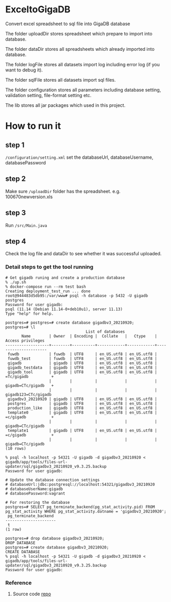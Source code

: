 # ExceltoGigaDB
Convert excel spreadsheet to sql file into GigaDB database

The folder uploadDir stores spreadsheet which prepare to import into database.

The folder dataDir stores all spreadsheets which already imported into database.

The folder logFile stores all datasets import log including error log (if you want to debug it).

The folder sqlFile stores all datasets import sql files.

The folder configuration stores all parameters including database setting, validation setting, file-format setting etc.

The lib stores all jar packages which used in this project. 

# How to run it

## step 1

`/configuration/setting.xml` set the databaseUrl, databaseUsername, databasePassword

## step 2

Make sure `/uploadDir` folder has the spreadsheet. e.g. 100670newversion.xls

## step 3

Run `/src/Main.java`

## step 4

Check the log file and dataDir to see whether it was successful uploaded.

### Detail steps to get the tool running
```
# Get gigadb runing and create a production database
% ./up.sh
% docker-compose run --rm test bash
Creating deployment_test_run ... done
root@944483d5db95:/var/www# psql -h database -p 5432 -U gigadb postgres
Password for user gigadb: 
psql (11.14 (Debian 11.14-0+deb10u1), server 11.13)
Type "help" for help.

postgres=# postgres=# create database gigadbv3_20210920;
postgres=# \l
                                   List of databases
       Name        | Owner  | Encoding |  Collate   |   Ctype    |  Access privileges   
-------------------+--------+----------+------------+------------+----------------------
 fuwdb             | fuwdb  | UTF8     | en_US.utf8 | en_US.utf8 | 
 fuwdb_test        | fuwdb  | UTF8     | en_US.utf8 | en_US.utf8 | 
 gigadb            | gigadb | UTF8     | en_US.utf8 | en_US.utf8 | 
 gigadb_testdata   | gigadb | UTF8     | en_US.utf8 | en_US.utf8 | 
 gigadb_tool       | gigadb | UTF8     | en_US.utf8 | en_US.utf8 | =Tc/gigadb          +
                   |        |          |            |            | gigadb=CTc/gigadb   +
                   |        |          |            |            | gigadb123=CTc/gigadb
 gigadbv3_20210920 | gigadb | UTF8     | en_US.utf8 | en_US.utf8 | 
 postgres          | gigadb | UTF8     | en_US.utf8 | en_US.utf8 | 
 production_like   | gigadb | UTF8     | en_US.utf8 | en_US.utf8 | 
 template0         | gigadb | UTF8     | en_US.utf8 | en_US.utf8 | =c/gigadb           +
                   |        |          |            |            | gigadb=CTc/gigadb
 template1         | gigadb | UTF8     | en_US.utf8 | en_US.utf8 | =c/gigadb           +
                   |        |          |            |            | gigadb=CTc/gigadb
(10 rows)

% psql -h localhost -p 54321 -U gigadb -d gigadbv3_20210920 < gigadb/app/tools/files-url-updater/sql/gigadbv3_20210920_v9.3.25.backup
Password for user gigadb: 

# Update the database connection settings
# databaseUrl:jdbc:postgresql://localhost:54321/gigadbv3_20210920
# databaseUserName:gigadb
# databasePassword:vagrant

# For restoring the database
postgres=# SELECT pg_terminate_backend(pg_stat_activity.pid) FROM pg_stat_activity WHERE pg_stat_activity.datname = 'gigadbv3_20210920';
 pg_terminate_backend 
----------------------
 t
(1 row)

postgres=# drop database gigadbv3_20210920;
DROP DATABASE
postgres=# create database gigadbv3_20210920;
CREATE DATABASE
% psql -h localhost -p 54321 -U gigadb -d gigadbv3_20210920 < gigadb/app/tools/files-url-updater/sql/gigadbv3_20210920_v9.3.25.backup
Password for user gigadb: 

```


### Reference
1. Source code [repo](https://github.com/jessesiu/ExceltoGigaDB)


